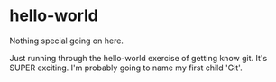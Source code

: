 # hello-world

Nothing special going on here.

Just running through the hello-world exercise of getting know git. It's SUPER exciting.
I'm probably going to name my first child 'Git'.
